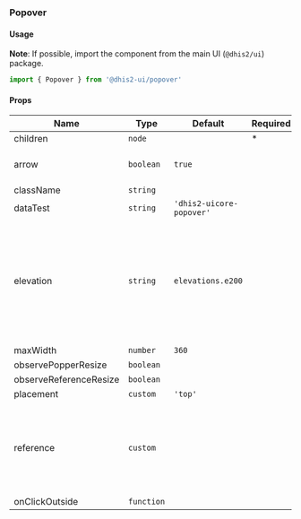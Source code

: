 ### Popover

#### Usage

**Note**: If possible, import the component from the main UI (`@dhis2/ui`) package.

```js
import { Popover } from '@dhis2-ui/popover'
```

#### Props

| Name                   | Type       | Default                  | Required | Description                                                                                   |
| ---------------------- | ---------- | ------------------------ | -------- | --------------------------------------------------------------------------------------------- |
| children               | `node`     |                          | \*       |                                                                                               |
| arrow                  | `boolean`  | `true`                   |          | Show or hide the arrow                                                                        |
| className              | `string`   |                          |          |                                                                                               |
| dataTest               | `string`   | `'dhis2-uicore-popover'` |          |                                                                                               |
| elevation              | `string`   | `elevations.e200`        |          | Box-shadow to create appearance of elevation. Use `elevations` constants from the UI library. |
| maxWidth               | `number`   | `360`                    |          |                                                                                               |
| observePopperResize    | `boolean`  |                          |          |                                                                                               |
| observeReferenceResize | `boolean`  |                          |          |                                                                                               |
| placement              | `custom`   | `'top'`                  |          |                                                                                               |
| reference              | `custom`   |                          |          | A React ref that refers to the element the Popover should position against                    |
| onClickOutside         | `function` |                          |          |                                                                                               |
